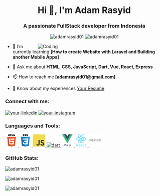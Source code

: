 <h1 align="center">Hi 👋, I'm Adam Rasyid</h1>
<h3 align="center">A passionate FullStack developer from Indonesia</h3>

<p align="center">
  <img src="https://komarev.com/ghpvc/?username=adamrasyid01&label=Profile%20views&color=0e75b6&style=flat" alt="adamrasyid01" />
  <img src="https://img.shields.io/github/followers/adamrasyid01?label=Followers&style=social" alt="adamrasyid01" />
</p>

<img align="right" alt="Coding" width="400" src="https://media.giphy.com/media/qgQUggAC3Pfv687qPC/giphy.gif">

- 🌱 I’m currently learning **[How to create Website with Laravel and Building another Mobile Apps]**

- 💬 Ask me about **HTML, CSS, JavaScript, Dart, Vue, React, Express**

- 📫 How to reach me **[adamrasyid01@gmail.com]**

- 📄 Know about my experiences [Your Resume](https://link-to-your-resume)

<h3 align="left">Connect with me:</h3>
<p align="left">
<a href="https://www.linkedin.com/in/adam-rasyid-n-705359245/" target="blank"><img align="center" src="https://cdn.jsdelivr.net/npm/simple-icons@v3/icons/linkedin.svg" alt="your-linkedin" height="30" width="40" /></a>
<a href="https://www.instagram.com/adamnm_04/" target="blank"><img align="center" src="https://cdn.jsdelivr.net/npm/simple-icons@v3/icons/instagram.svg" alt="your-instagram" height="30" width="40" /></a>

</p>

<h3 align="left">Languages and Tools:</h3>
<p align="left">
  <a href="https://developer.mozilla.org/en-US/docs/Web/HTML" target="_blank" rel="noreferrer">
    <img src="https://raw.githubusercontent.com/devicons/devicon/master/icons/html5/html5-original-wordmark.svg" alt="html5" width="40" height="40"/>
  </a>
  <a href="https://developer.mozilla.org/en-US/docs/Web/CSS" target="_blank" rel="noreferrer">
    <img src="https://raw.githubusercontent.com/devicons/devicon/master/icons/css3/css3-original-wordmark.svg" alt="css3" width="40" height="40"/>
  </a>
  <a href="https://developer.mozilla.org/en-US/docs/Web/JavaScript" target="_blank" rel="noreferrer">
    <img src="https://raw.githubusercontent.com/devicons/devicon/master/icons/javascript/javascript-original.svg" alt="javascript" width="40" height="40"/>
  </a>
  <a href="https://dart.dev" target="_blank" rel="noreferrer">
    <img src="https://www.vectorlogo.zone/logos/dartlang/dartlang-icon.svg" alt="dart" width="40" height="40"/>
  </a>
  <a href="https://vuejs.org" target="_blank" rel="noreferrer">
    <img src="https://raw.githubusercontent.com/devicons/devicon/master/icons/vuejs/vuejs-original-wordmark.svg" alt="vuejs" width="40" height="40"/>
  </a>
  <a href="https://reactjs.org/" target="_blank" rel="noreferrer">
    <img src="https://raw.githubusercontent.com/devicons/devicon/master/icons/react/react-original-wordmark.svg" alt="react" width="40" height="40"/>
  </a>
  <a href="https://expressjs.com" target="_blank" rel="noreferrer">
    <img src="https://raw.githubusercontent.com/devicons/devicon/master/icons/express/express-original-wordmark.svg" alt="express" width="40" height="40"/>
  </a>
</p>

<h3 align="left">GitHub Stats:</h3>
<p align="left">
  <img src="https://github-readme-stats.vercel.app/api?username=adamrasyid01&show_icons=true&locale=en" alt="adamrasyid01" />
</p>
<p align="left">
  <img src="https://github-readme-streak-stats.herokuapp.com/?user=adamrasyid01" alt="adamrasyid01" />
</p>
<p align="left">
  <img src="https://github-readme-stats.vercel.app/api/top-langs?username=adamrasyid01&show_icons=true&locale=en&layout=compact" alt="adamrasyid01" />
</p>

